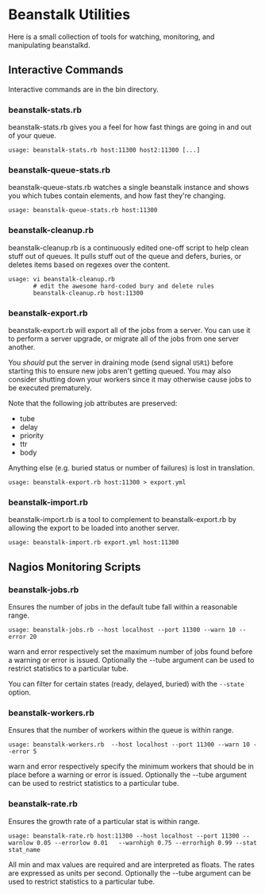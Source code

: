 # Beanstalk Utilities

Here is a small collection of tools for watching, monitoring, and
manipulating beanstalkd.

## Interactive Commands

Interactive commands are in the bin directory.

### beanstalk-stats.rb

beanstalk-stats.rb gives you a feel for how fast things are going in and out
of your queue.

    usage: beanstalk-stats.rb host:11300 host2:11300 [...]

### beanstalk-queue-stats.rb

beanstalk-queue-stats.rb watches a single beanstalk instance and shows you
which tubes contain elements, and how fast they're changing.

    usage: beanstalk-queue-stats.rb host:11300

### beanstalk-cleanup.rb

beanstalk-cleanup.rb is a continuously edited one-off script to help clean
stuff out of queues.  It pulls stuff out of the queue and defers, buries, or
deletes items based on regexes over the content.

    usage: vi beanstalk-cleanup.rb
           # edit the awesome hard-coded bury and delete rules
           beanstalk-cleanup.rb host:11300

### beanstalk-export.rb

beanstalk-export.rb will export all of the jobs from a server.  You
can use it to perform a server upgrade, or migrate all of the jobs
from one server another.

You *should* put the server in draining mode (send signal `USR1`)
before starting this to ensure new jobs aren't getting queued.  You
may also consider shutting down your workers since it may otherwise
cause jobs to be executed prematurely.

Note that the following job attributes are preserved:

* tube
* delay
* priority
* ttr
* body

Anything else (e.g. buried status or number of failures) is lost in
translation.

    usage: beanstalk-export.rb host:11300 > export.yml

### beanstalk-import.rb

beanstalk-import.rb is a tool to complement to beanstalk-export.rb by
allowing the export to be loaded into another server.

    usage: beanstalk-import.rb export.yml host:11300

## Nagios Monitoring Scripts

### beanstalk-jobs.rb

Ensures the number of jobs in the default tube fall within a reasonable range.

    usage: beanstalk-jobs.rb --host localhost --port 11300 --warn 10 --error 20

warn and error respectively set the maximum number of jobs found
before a warning or error is issued. Optionally the --tube argument can be used to restrict 
statistics to a particular tube.

You can filter for certain states (ready, delayed, buried) with the `--state` option.

### beanstalk-workers.rb

Ensures that the number of workers within the queue is within range.

    usage: beanstalk-workers.rb  --host localhost --port 11300 --warn 10 --error 5

warn and error respectively specify the minimum workers
that should be in place before a warning or error is issued.
Optionally the --tube argument can be used to restrict 
statistics to a particular tube.

### beanstalk-rate.rb

Ensures the growth rate of a particular stat is within range.

    usage: beanstalk-rate.rb host:11300 --host localhost --port 11300 --warnlow 0.05 --errorlow 0.01   --warnhigh 0.75 --errorhigh 0.99 --stat stat_name

All min and max values are required and are interpreted as floats.  The rates
are expressed as units per second. Optionally the --tube argument can be used to restrict 
statistics to a particular tube.
